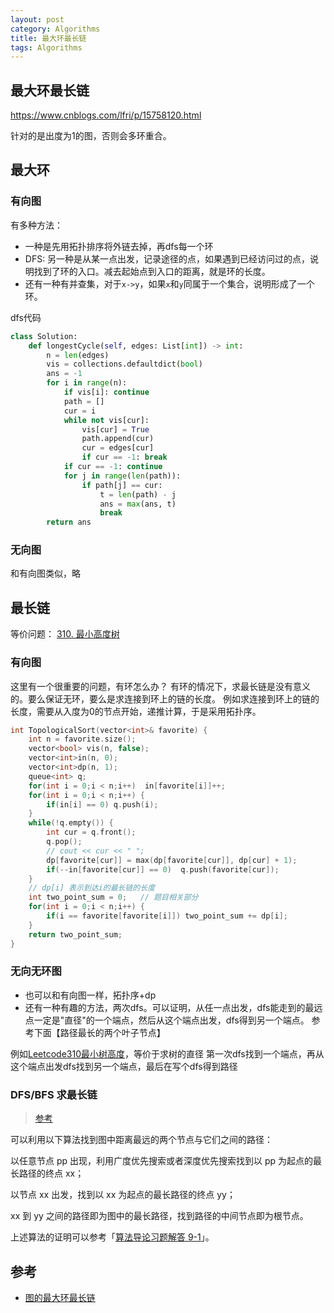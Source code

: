 ```yaml
---
layout: post
category: Algorithms
title: 最大环最长链
tags: Algorithms
---
```


## 最大环最长链

https://www.cnblogs.com/lfri/p/15758120.html

针对的是出度为1的图，否则会多环重合。



## 最大环

### 有向图

有多种方法：

- 一种是先用拓扑排序将外链去掉，再dfs每一个环
- DFS: 另一种是从某一点出发，记录途径的点，如果遇到已经访问过的点，说明找到了环的入口。减去起始点到入口的距离，就是环的长度。
- 还有一种有并查集，对于`x->y`，如果`x`和`y`同属于一个集合，说明形成了一个环。



dfs代码

```python
class Solution:
    def longestCycle(self, edges: List[int]) -> int:
        n = len(edges)
        vis = collections.defaultdict(bool)
        ans = -1
        for i in range(n):
            if vis[i]: continue
            path = []
            cur = i
            while not vis[cur]:
                vis[cur] = True
                path.append(cur)
                cur = edges[cur]
                if cur == -1: break
            if cur == -1: continue
            for j in range(len(path)):
                if path[j] == cur:
                    t = len(path) - j
                    ans = max(ans, t)
                    break
        return ans
```

### 无向图

和有向图类似，略

## 最长链

等价问题： [310. 最小高度树](https://leetcode.cn/problems/minimum-height-trees/)

### 有向图

这里有一个很重要的问题，有环怎么办？
有环的情况下，求最长链是没有意义的。要么保证无环，要么是求连接到环上的链的长度。
例如求连接到环上的链的长度，需要从入度为0的节点开始，递推计算，于是采用拓扑序。



```c++
int TopologicalSort(vector<int>& favorite) {
    int n = favorite.size();
    vector<bool> vis(n, false);
    vector<int>in(n, 0);
    vector<int>dp(n, 1);
    queue<int> q;
    for(int i = 0;i < n;i++)  in[favorite[i]]++;
    for(int i = 0;i < n;i++) {
        if(in[i] == 0) q.push(i);
    }
    while(!q.empty()) {
        int cur = q.front();
        q.pop();
        // cout << cur << " ";
        dp[favorite[cur]] = max(dp[favorite[cur]], dp[cur] + 1);
        if(--in[favorite[cur]] == 0)  q.push(favorite[cur]);
    }
    // dp[i] 表示到达i的最长链的长度
    int two_point_sum = 0;   // 题目相关部分
    for(int i = 0;i < n;i++) {
        if(i == favorite[favorite[i]]) two_point_sum += dp[i];
    }
    return two_point_sum;
}
```

### 无向无环图

- 也可以和有向图一样，拓扑序+dp
- 还有一种有趣的方法，两次dfs。可以证明，从任一点出发，dfs能走到的最远点一定是"直径"的一个端点，然后从这个端点出发，dfs得到另一个端点。 参考下面【路径最长的两个叶子节点】

例如[Leetcode310最小树高度](https://leetcode.cn/problems/minimum-height-trees/solution/zui-xiao-gao-du-shu-by-leetcode-solution-6v6f/)，等价于求树的直径
第一次dfs找到一个端点，再从这个端点出发dfs找到另一个端点，最后在写个dfs得到路径



### DFS/BFS 求最长链

> [参考](https://leetcode.cn/problems/minimum-height-trees/solution/zui-xiao-gao-du-shu-by-leetcode-solution-6v6f/)

可以利用以下算法找到图中距离最远的两个节点与它们之间的路径：

以任意节点 pp 出现，利用广度优先搜索或者深度优先搜索找到以 pp 为起点的最长路径的终点 xx；

以节点 xx 出发，找到以 xx 为起点的最长路径的终点 yy；

xx 到 yy 之间的路径即为图中的最长路径，找到路径的中间节点即为根节点。

上述算法的证明可以参考「[算法导论习题解答 9-1](http://courses.csail.mit.edu/6.046/fall01/handouts/ps9sol.pdf)」。



## 参考

- [图的最大环最长链](https://www.cnblogs.com/lfri/p/15758120.html)
